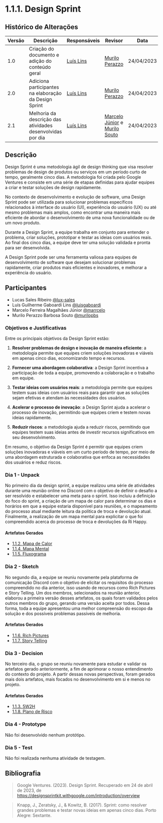 # 1.1.1. Design Sprint

## Histórico de Alterações

| Versão | Descrição                                             | Responsáveis                                 | Revisor | Data       |
| ------ | ----------------------------------------------------- | -------------------------------------------- | ------- | ---------- |
| 1.0    | Criação do documento e adição do conteúdo geral       | [Luís Lins](https://github.com/luisgaboardi) |[Murilo Perazzo](https://github.com/murilopbs)       | 24/04/2023 |
| 2.0    | Adiciona participantes na elaboração da Design Sprint | [Luís Lins](https://github.com/luisgaboardi) |[Murilo Perazzo](https://github.com/murilopbs)      | 24/04/2023 |
| 2.1    | Melhoria da descrição das atividades desenvolvidas por dia | [Luís Lins](https://github.com/luisgaboardi) | [Marcelo Júnior](https://github.com/marrcelo) e [Murilo Souto](https://github.com/murilopbs) | 24/04/2023 |

## Descrição

Design Sprint é uma metodologia ágil de design thinking que visa resolver problemas de design de produtos ou serviços em um período curto de tempo, geralmente cinco dias. A metodologia foi criada pelo Google Ventures e consiste em uma série de etapas definidas para ajudar equipes a criar e testar soluções de design rapidamente.

No contexto de desenvolvimento e evolução de software, uma Design Sprint pode ser utilizada para solucionar problemas específicos relacionados à interface do usuário (UI), experiência do usuário (UX) ou até mesmo problemas mais amplos, como encontrar uma maneira mais eficiente de abordar o desenvolvimento de uma nova funcionalidade ou de um novo produto.

Durante a Design Sprint, a equipe trabalha em conjunto para entender o problema, criar soluções, prototipar e testar as ideias com usuários reais. Ao final dos cinco dias, a equipe deve ter uma solução validada e pronta para ser desenvolvida.

A Design Sprint pode ser uma ferramenta valiosa para equipes de desenvolvimento de software que desejam solucionar problemas rapidamente, criar produtos mais eficientes e inovadores, e melhorar a experiência do usuário.

## Participantes

- Lucas Sales Ribeiro [@lux-sales](https://github.com/lux-sales)
- Luís Guilherme Gaboardi Lins [@luisgaboardi](https://github.com/luisgaboardi)
- Marcelo Ferreira Magalhães Júnior [@marrcelo](https://github.com/marrcelo)
- Murilo Perazzo Barbosa Souto [@murilopbs](https://github.com/murilopbs)

### Objetivos e Justificativas

Entre os principais objetivos da Design Sprint estão:

1. **Resolver problemas de design e inovação de maneira eficiente**: a metodologia permite que equipes criem soluções inovadoras e viáveis ​​em apenas cinco dias, economizando tempo e recursos.

1. **Fornecer uma abordagem colaborativa**: a Design Sprint incentiva a participação de toda a equipe, promovendo a colaboração e o trabalho em equipe.

1. **Testar ideias com usuários reais**: a metodologia permite que equipes testem suas ideias com usuários reais para garantir que as soluções sejam efetivas e atendam às necessidades dos usuários.

1. **Acelerar o processo de inovação**: a Design Sprint ajuda a acelerar o processo de inovação, permitindo que equipes criem e testem novas ideias rapidamente.

1. **Reduzir riscos**: a metodologia ajuda a reduzir riscos, permitindo que equipes testem suas ideias antes de investir recursos significativos em seu desenvolvimento.

Em resumo, o objetivo da Design Sprint é permitir que equipes criem soluções inovadoras e viáveis ​​em um curto período de tempo, por meio de uma abordagem estruturada e colaborativa que enfoca as necessidades dos usuários e reduz riscos.

### Dia 1 - Unpack

No primeiro dia da design sprint, a equipe realizou uma série de atividades durante uma reunião online no Discord com o objetivo de definir o desafio a ser resolvido e estabelecer uma meta para o sprint. Isso incluiu a definição do foco do sprint, a criação de um mapa de calor para determinar os dias e horários em que a equipe estaria disponível para reuniões, e o mapeamento do processo atual mediante leitura da política de troca e devolução atual. Finalmente, a realização de um mapa mental para explicitar o que foi compreendido acerca do processo de troca e devoluções da Ri Happy.

#### Artefatos Gerados

- [1.1.2. Mapa de Calor](1.1.2.MapaCalor.md)
- [1.1.4. Mapa Mental](1.1.4.MapaMental.md)
- [1.1.5. Fluxograma](1.1.5.Fluxograma.md)

### Dia 2 - Sketch

No segundo dia, a equipe se reuniu novamente pela plataforma de comunicação Discord com o objetivo de elicitar os requisitos do processo compreendido no dia anterior, isso usando de recursos como Rich Pictures e Story Telling. Um dos membros, selecionados na reunião anterior, elaborou a primeira versão desses artefatos, os quais foram validados pelos outros membros do grupo, gerando uma versão aceita por todos. Dessa forma, toda a equipe apresentou uma melhor compreensão do escopo da solução e dos possíveis problemas passíveis de melhoria.

#### Artefatos Gerados

- [1.1.6. Rich Pictures](Base/Artefatos/1.1.6.RichPictures.md)
- [1.1.7. Story Telling](Base/Artefatos/1.1.7.StoryTelling.md)

### Dia 3 - Decision

No terceiro dia, o grupo se reuniu novamente para estudar e validar os artefatos gerado anteriormente, a fim de aprimorar o nosso entendimento do contexto do projeto. A partir dessas novas perspectivas, foram gerados mais dois artefatos, mais focados no desenvolvimento em si e menos no projeto.

#### Artefatos Gerados

- [1.1.3. 5W2H](Base/Artefatos/1.1.3.5W2H.md)
- [1.1.8. Plano de Risco](Base/Artefatos/1.1.8.PlanoRisco.md)

### Dia 4 - Prototype

Não foi desenvolvido nenhum protótipo.

### Dia 5 - Test

Não foi realizada nenhuma atividade de testagem.

## Bibliografia

> Google Ventures. (2023). Design Sprint. Recuperado em 24 de abril de 2023, de https://designsprintkit.withgoogle.com/introduction/overview

> Knapp, J., Zeratsky, J., & Kowitz, B. (2017). Sprint: como resolver grandes problemas e testar novas ideias em apenas cinco dias. Porto Alegre: Sextante.
